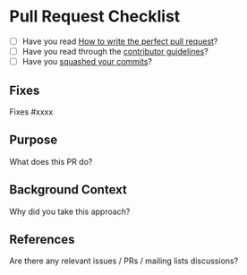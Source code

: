 # Pull Request Checklist

* [ ] Have you read [How to write the perfect pull request](https://github.com/blog/1943-how-to-write-the-perfect-pull-request)?
* [ ] Have you read through the [contributor guidelines](https://github.com/mohiva/swagger-codegen-play-scala/blob/master/CONTRIBUTING.md)?
* [ ] Have you [squashed your commits](https://docs.openshift.org/origin-m4/oo_contributors_guide.html#submitting-code)?

## Fixes

Fixes #xxxx

## Purpose

What does this PR do?

## Background Context

Why did you take this approach?

## References

Are there any relevant issues / PRs / mailing lists discussions?
